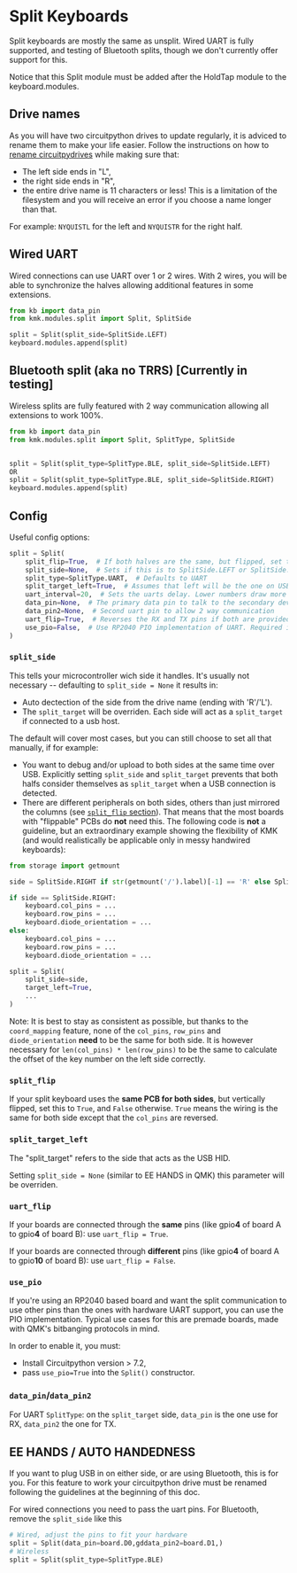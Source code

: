 # Split Keyboards
Split keyboards are mostly the same as unsplit. Wired UART is fully supported,
and testing of Bluetooth splits, though we don't currently offer support for this.

Notice that this Split module must be added after the HoldTap module to the keyboard.modules.

## Drive names
As you will have two circuitpython drives to update regularly, it is adviced to rename them to make
your life easier.  Follow the instructions on how to [rename circuitpydrives](https://learn.adafruit.com/welcome-to-circuitpython/renaming-circuitpy) while making sure that:
 - The left side ends in "L",
 - the right side ends in "R",
 - the entire drive name is 11 characters or less! This is a limitation of the filesystem and you will receive an error if you choose a name longer than that.

For example: `NYQUISTL` for the left and `NYQUISTR` for the right half.

## Wired UART
Wired connections can use UART over 1 or 2 wires. With 2 wires, you will be able
to synchronize the halves allowing additional features in some extensions.
```python
from kb import data_pin
from kmk.modules.split import Split, SplitSide

split = Split(split_side=SplitSide.LEFT)
keyboard.modules.append(split)
```

## Bluetooth split (aka no TRRS) [Currently in testing]
Wireless splits are fully featured with 2 way communication allowing all extensions to work 100%.
```python
from kb import data_pin
from kmk.modules.split import Split, SplitType, SplitSide


split = Split(split_type=SplitType.BLE, split_side=SplitSide.LEFT)
OR
split = Split(split_type=SplitType.BLE, split_side=SplitSide.RIGHT)
keyboard.modules.append(split)
```

## Config
Useful config options:
```python
split = Split(
    split_flip=True,  # If both halves are the same, but flipped, set this True
    split_side=None,  # Sets if this is to SplitSide.LEFT or SplitSide.RIGHT, or use EE hands
    split_type=SplitType.UART,  # Defaults to UART
    split_target_left=True,  # Assumes that left will be the one on USB. Set to False if it will be the right
    uart_interval=20,  # Sets the uarts delay. Lower numbers draw more power
    data_pin=None,  # The primary data pin to talk to the secondary device with
    data_pin2=None,  # Second uart pin to allow 2 way communication
    uart_flip=True,  # Reverses the RX and TX pins if both are provided
    use_pio=False,  # Use RP2040 PIO implementation of UART. Required if you want to use other pins than RX/TX
)

```

### `split_side`
This tells your microcontroller wich side it handles. It's usually not necessary -- defaulting to `split_side = None` it results in:
- Auto dectection of the side from the drive name (ending with 'R'/'L').
- The `split_target` will be overriden. Each side will act as a `split_target` if connected to a usb host.


The default will cover most cases, but you can still choose to set all that manually, if for example:
- You want to debug and/or upload to both sides at the same time over USB. Explicitly setting `split_side` and `split_target` prevents that both halfs consider themselves as `split_target` when a USB connection is detected.
- There are different peripherals on both sides, others than just mirrored the columns (see [`split_flip` section](#split_flip)). That means that the most boards with "flippable" PCBs do **not** need this. The following code is **not** a guideline, but an extraordinary example showing the flexibility of KMK (and would realistically be applicable only in messy handwired keyboards):

```python
from storage import getmount

side = SplitSide.RIGHT if str(getmount('/').label)[-1] == 'R' else SplitSide.LEFT

if side == SplitSide.RIGHT:
    keyboard.col_pins = ...
    keyboard.row_pins = ...
    keyboard.diode_orientation = ...
else:
    keyboard.col_pins = ...
    keyboard.row_pins = ...
    keyboard.diode_orientation = ...

split = Split(
    split_side=side,
    target_left=True,
    ...
)
```

Note: It is best to stay as consistent as possible, but thanks to the `coord_mapping` feature, none of the `col_pins`, `row_pins` and `diode_orientation` **need** to be the same for both side.
It is however necessary for `len(col_pins) * len(row_pins)` to be the same to calculate the offset of the key number on the left side correctly.

### `split_flip`
If your split keyboard uses the **same PCB for both sides**, but vertically flipped, set this to `True`, and `False` otherwise. `True` means the wiring is the same for both side except that the `col_pins` are reversed.

### `split_target_left`
The "split_target" refers to the side that acts as the USB HID.

Setting `split_side = None` (similar to EE HANDS in QMK) this parameter will be overriden.

### `uart_flip`
If your boards are connected through the **same** pins (like gpio**4** of board A to gpio**4** of board B): use `uart_flip = True`.

If your boards are connected through **different** pins (like gpio**4** of board A to gpio**10** of board B): use `uart_flip = False`.


### `use_pio`
If you're using an RP2040 based board and want the split communication to use other pins than the ones with hardware UART support, you can use the PIO implementation. Typical use cases for this are premade boards, made with QMK's bitbanging protocols in mind.

In order to enable it, you must:

- Install Circuitpython version > 7.2,
- pass `use_pio=True` into the `Split()` constructor.


### `data_pin`/`data_pin2`
For UART `SplitType`: on the `split_target` side, `data_pin` is the one use for RX, `data_pin2` the one for TX.

## EE HANDS / AUTO HANDEDNESS
If you want to plug USB in on either side, or are using Bluetooth, this is for you. For this feature to work your circuitpython drive must be renamed following the guidelines at the beginning of this doc.

For wired connections you need to pass the uart pins. For Bluetooth, remove the `split_side` like this
```python
# Wired, adjust the pins to fit your hardware
split = Split(data_pin=board.D0,gddata_pin2=board.D1,)
# Wireless
split = Split(split_type=SplitType.BLE)
```
